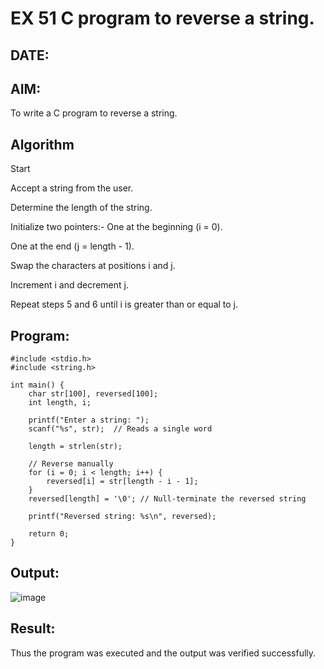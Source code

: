 # EX 51 C program to reverse a string.
## DATE:
## AIM:
To write a C program to reverse a string.

## Algorithm
Start

Accept a string from the user.

Determine the length of the string.

Initialize two pointers:- One at the beginning (i = 0).

One at the end (j = length - 1).

Swap the characters at positions i and j.

Increment i and decrement j.

Repeat steps 5 and 6 until i is greater than or equal to j.
## Program:
```
#include <stdio.h>
#include <string.h>

int main() {
    char str[100], reversed[100];
    int length, i;

    printf("Enter a string: ");
    scanf("%s", str);  // Reads a single word

    length = strlen(str);

    // Reverse manually
    for (i = 0; i < length; i++) {
        reversed[i] = str[length - i - 1];
    }
    reversed[length] = '\0'; // Null-terminate the reversed string

    printf("Reversed string: %s\n", reversed);

    return 0;
}
```

## Output:

![image](https://github.com/user-attachments/assets/ef1d247d-8395-42b8-95aa-7312b978ca42)


## Result:
Thus the program was executed and the output was verified successfully.

